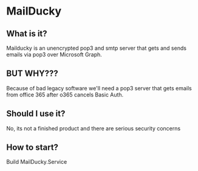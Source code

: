 # MailDucky

## What is it?
Mailducky is an unencrypted pop3 and smtp server that gets and sends emails via pop3 over Microsoft Graph.

## BUT WHY???
Because of bad legacy software we'll need a pop3 server that gets emails from office 365 after o365 cancels Basic Auth.

## Should I use it?
No, its not a finished product and there are serious security concerns

## How to start?

Build MailDucky.Service
